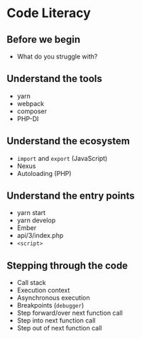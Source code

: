 # Code Literacy

## Before we begin

* What do you struggle with?

## Understand the tools

* yarn
* webpack
* composer
* PHP-DI

## Understand the ecosystem

* `import` and `export` (JavaScript)
* Nexus
* Autoloading (PHP)

## Understand the entry points

* yarn start
* yarn develop
* Ember
* api/3/index.php
* `<script>`

## Stepping through the code

* Call stack
* Execution context
* Asynchronous execution
* Breakpoints (`debugger`)
* Step forward/over next function call
* Step into next function call
* Step out of next function call
